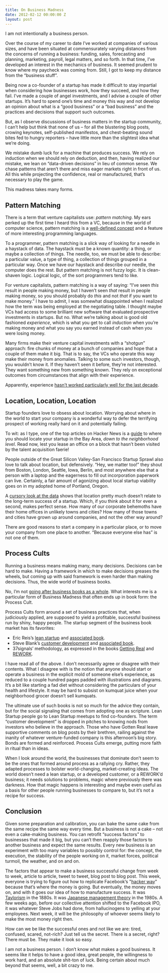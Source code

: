 ```yaml
---
title: On Business Madness
date: 2012-02-12 00:00:00 Z
layout: post
---
```


I am not intentionally a business person.

Over the course of my career to date I’ve worked at companies of various sizes, and have been situated at commensurately varying distances from the concerns of running a business: funding, sales, forecasting and planning, marketing, payroll, legal matters, and so forth. In that time, I’ve developed an interest in the mechanics of business. It seemed prudent to know where my paycheck was coming from. Still, I got to keep my distance from the “business stuff”.

Being now a co-founder of a startup has made it difficult to stay impartial when considering how businesses work, how they succeed, and how they fail. I’ve made a couple of angel investments, and I advise a couple of other startups. It’s hard to spend one’s time and money this way and not develop an opinion about what is a “good business” or a “bad business” and the practices and decisions that support such outcomes.

But, as I observe discussions of business matters in the startup community, I can’t help but think that none of us – for all the blustering blog posts, crowing keynotes, self-published manifestos, and chest-beating sound bites fed to hungry reporters – have little more than the slightest idea what we’re doing.

We mistake dumb luck for a machine that produces success. We rely on induction when we should rely on deduction, and then, having realized our mistake, we lean on “data-driven decisions” in lieu of common sense. We chase patterns that aren’t there and miss eager markets right in front of us. All this while projecting the confidence, real or manufactured, that’s necessary to play the game.

This madness takes many forms.

Pattern Matching
----------------

There is a term that venture capitalists use: <em>pattern matching</em>. My ears perked up the first time I heard this from a VC, because in the world of computer science, pattern matching is a [well-defined concept](https://en.wikipedia.org/wiki/Pattern_matching) and a feature of more interesting programming languages.

To a programmer, pattern matching is a slick way of looking for a needle in a haystack of data. The haystack must be a known quantity: a thing, or maybe a collection of things. The needle, too, we must be able to describe: a particular value, a type of thing, a collection of things grouped in a particular way. Once we have our haystack and describe our needle, the computer does the rest. But pattern matching is not fuzzy logic. It is clean-shaven logic. Logical logic, of the sort programmers tend to like.

For venture capitalists, pattern matching is a way of saying: “I’ve seen *this* result in people making money, but I haven’t seen *that* result in people making money, so you should probably do *this* and not *that* if you want to make money.” I have to admit, I was somewhat disappointed when I realized how the term was being employed at the negotiating table. I thought maybe VCs had access to some brilliant new software that evaluated prospective investments in startups. But no. What we’re talking about is good old fashioned *experience*, which is what you get to call *induction* when you’re making money and what you say you earned instead of cash when you were losing money.

Many firms make their venture capital investments with a “shotgun” approach: fire chunks of money at a bunch of companies and hope that a couple of them make it big. That is to say, the VCs who operate this way make their money from anomalies. Talking to some such investors, though, you wouldn’t know it. If they haven’t seen it before, they’re not interested. They want something new from something known. They rely on exceptional outcomes from circumstances that align with their experience.

Apparently, experience [hasn’t worked particularly well for the last decade](http://www.verisi.com/resources/venture-capital-performance.htm).

Location, Location, Location
----------------------------

Startup founders love to obsess about location. Worrying about where in the world to start your company is a wonderful way to defer the terrifying prospect of working really hard on it and potentially failing.

To wit: as I type, one of the top articles on Hacker News is a [guide](http://g.co/maps/jpds4) to where you should locate your startup in the Bay Area, *down to the neighborhood level*. Read now, lest you lease an office on a block that hasn’t been visited by the talent acquisition faerie!

People outside of the Great Silicon Valley-San Francisco Startup Sprawl also love to talk about location, but defensively. “Hey, we matter too!” they shout from Boston, London, Seattle, Iowa, Berlin, and most anywhere else that a person with a laptop and the eagerness to fill out incorporation paperwork can live. Certainly, a fair amount of agonizing about local startup viability goes on in my adopted home of Portland, Oregon.

A [cursory look at the data](http://feefighters.com/blog/startup-density/) shows that location pretty much doesn’t relate to the long-term success of a startup. Which, if you think about it for even a second, makes perfect sense. How many of our corporate behemoths have their home offices in unlikely towns and cities? How many of those towns and cities have grown up around companies, and not the other way around?

There are good reasons to start a company in a particular place, or to move your company from one place to another. “Because everyone else has” is not one of them.

Process Cults
-------------

Running a business means making many, many decisions. Decisions can be hard to make. Having a framework in which to make decisions greases the wheels, but coming up with said framework is even harder than making decisions. Thus, the wide world of business books.

No, I’m not [going after business books as a whole](http://www.economist.com/node/3104241?story_id=3104241). What interests me is a particular form of Business Madness that often ends up in book form: the Process Cult.

Process Cults form around a set of business practices that, when judiciously applied, are supposed to yield a profitable, successful business run by shiny, happy people. The startup segment of the business book market has its favorites:

-   Eric Reis’s [lean startup](https://en.wikipedia.org/wiki/Lean_Startup) and [associated book](http://www.amazon.com/Lean-Startup-Entrepreneurs-Continuous-Innovation/dp/0307887898?tag=duckduckgo-d-20).
-   Steve Blank’s [customer development](http://www.startuplessonslearned.com/2008/11/what-is-customer-development.html) and [associated book](http://www.amazon.com/Four-Steps-Epiphany-Successful-Strategies/dp/0976470705?tag=duckduckgo-d-20).
-   37signals’ methodology, as expressed in the books [Getting Real](http://gettingreal.37signals.com/) and [REWORK](http://37signals.com/rework/).

I have read all of the above. I don’t necessarily agree or disagree with their contents. What I disagree with is the notion that anyone should start or operate a business in the explicit mold of someone else’s experience, as reduced to a couple hundred pages padded with illustrations and diagrams. It’s a bit like starting a fad diet without considering the particulars of your health and lifestyle. It may be hard to subsist on kumquat juice when your neighborhood grocer doesn’t sell kumquats.

The ultimate use of such books is not so much for the advice they contain, but for the social signaling that comes from adopting one as scripture. Lean Startup people go to Lean Startup meetups to find co-founders. The term “customer development” is dropped in pitches to knowing nods from investors who believe in the approach. Those who have Gotten Real leave supportive comments on blog posts by their brethren, railing against the inanity of whatever venture-funded company is this afternoon’s big story. Bonds are formed and reinforced. Process Cults emerge, putting more faith in ritual than in ideas.

When I look around the world, the businesses that dominate don’t seem to be the ones that formed around process as a rallying cry. Rather, they adapted processes to bolster world-changing, market-creating ideas. The world doesn’t need a lean startup, or a developed customer, or a REWORK’d business; it needs solutions to problems, magic where previously there was darkness. How that magic happens is interesting and maybe even useful as a basis for other people running businesses to compare to, but it’s not a recipe for success.

Conclusion
----------

Given some preparation and calibration, you can bake the same cake from the same recipe the same way every time. But a business is not a cake – not even a cake-making business. You can retrofit “success factors” to businesses that made it big, but you can’t then reapply those factors to another business and expect the same results. Every new business is an experiment with too many variables to possibly control for: the concept, the execution, the stability of the people working on it, market forces, political turmoil, the weather, and on and on.

The factors that appear to make a business successful change from week to week, article to article, tweet to tweet, blog post to blog post. This week, everyone is trying to figure out how to replicate Facebook’s "[hacker way](http://money.cnn.com/2012/02/01/technology/facebook\_hacker\_way/index.htm)" because that’s where the money is going. But eventually, the money moves on, and with it goes our idea of how to manufacture success. It was [Taylorism](https://en.wikipedia.org/wiki/Scientific_management) in the 1880s. It was [Japanese management theory](https://en.wikipedia.org/wiki/Theory_Z) in the 1980s. A few weeks ago, before our collective attention shifted to the Facebook IPO, it was whatever Steve Jobs had done, from hallucinogens to yelling at your employees. Next week, it will be the philosophy of whoever seems likely to make the most money right then.

How can we be like the successful ones and not like we are: tired, confused, scared, not-rich? Just tell us the secret. There is a secret, right? There must be. They make it look so easy.

I am not a business person. I don’t know what makes a good business. It seems like it helps to have a good idea, great people, the willingness to work hard, and an absolute shit-ton of luck. Being certain about much beyond that seems, well, a bit crazy to me.
